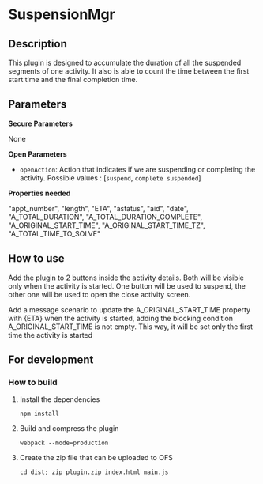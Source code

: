 # SuspensionMgr

## Description

This plugin is designed to accumulate the duration of all the suspended segments of one activity.
It also is able to count the time between the first start time and the final completion time.

## Parameters

**Secure Parameters**

None

**Open Parameters**

- `openAction`: Action that indicates if we are suspending or completing the activity. Possible values : [`suspend`, `complete suspended`]

**Properties needed**

"appt_number",
"length",
"ETA",
"astatus",
"aid",
"date",
"A_TOTAL_DURATION",
"A_TOTAL_DURATION_COMPLETE",
"A_ORIGINAL_START_TIME",
"A_ORIGINAL_START_TIME_TZ",
"A_TOTAL_TIME_TO_SOLVE"

## How to use

Add the plugin to 2 buttons inside the activity details. Both will be visible only when the activity is started. One button will be used to suspend, the other one will be used to open the close activity screen.

Add a message scenario to update the A_ORIGINAL_START_TIME property with {ETA} when the activity is started, adding the blocking condition A_ORIGINAL_START_TIME is not empty. This way, it will be set only the first time the activity is started

## For development

### How to build

1. Install the dependencies

   `npm install`

2. Build and compress the plugin

   `webpack --mode=production`

3. Create the zip file that can be uploaded to OFS

   `cd dist; zip plugin.zip index.html main.js`

